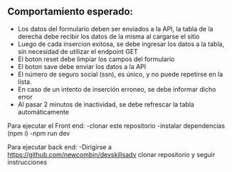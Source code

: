 ## Comportamiento esperado:

- Los datos del formulario deben ser enviados a la API, la tabla de la derecha debe recibir los datos de la misma al cargarse el sitio
- Luego de cada insercion exitosa, se debe ingresar los datos a la tabla, sin necesidad de utilizar el endpoint GET
- El boton reset debe limpiar los campos del formulario
- El boton save debe enviar los datos a la API
- El número de seguro social (ssn), es único, y no puede repetirse en la lista.
- En caso de un intento de inserción erroneo, se debe informar dicho error
- Al pasar 2 minutos de inactividad, se debe refrescar la tabla automáticamente

Para ejecutar el Front end:
-clonar este repositorio
-instalar dependencias (npm i)
-npm run dev

Para ejecutar back end:
-Dirigirse a https://github.com/newcombin/devskillsadv clonar repositorio y seguir instrucciones
